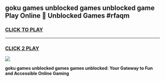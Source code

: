 
## goku games unblocked games unblocked game Play Online 👋 Unblocked Games #rfaqm
<h3>
<a href="https://premium.freeplayer.one?title=goku_games_unblocked_games&ref=21F">CLICK TO PLAY</a></h3>
<hr>

<h3>
<a href="https://premium.freeplayer.one?title=goku_games_unblocked_games&ref=21F">CLICK 2 PLAY</a>
  
</h3>

<a href="https://premium.freeplayer.one?title=goku_games_unblocked_games&ref=21F/"><img src="https://clearcache.store/games.png"></a>


**goku games unblocked games games unblocked: Your Gateway to Fun and Accessible Online Gaming**
